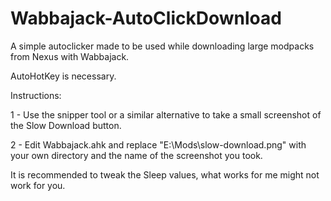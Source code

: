 # Wabbajack-AutoClickDownload
A simple autoclicker made to be used while downloading large modpacks from Nexus with Wabbajack.

AutoHotKey is necessary.

Instructions:

1 - Use the snipper tool or a similar alternative to take a small screenshot of the Slow Download button.
 
2 - Edit Wabbajack.ahk and replace "E:\Mods\slow-download.png" with your own directory and the name of the screenshot you took.

It is recommended to tweak the Sleep values, what works for me might not work for you.
